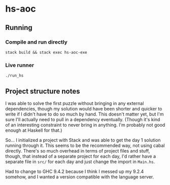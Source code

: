 # hs-aoc

## Running

### Compile and run directly

```
stack build && stack exec hs-aoc-exe
```

### Live runner

```
./run_hs
```

## Project structure notes

I was able to solve the first puzzle without bringing in any external
dependencies, though my solution would have been shorter and quicker to write if
I didn't have to do so much by hand. This doesn't matter yet, but I'm sure I'll
actually need to pull in a dependency eventually. (Though it's kind of an
interesting constraint to never bring in anything. I'm probably not good enough
at Haskell for that.)

So... I initialized a project with Stack and was able to get the day 1 solution
running through it. This seems to be the recommended way, not using cabal
directly. There's so much overhead in terms of project files and stuff, though,
that instead of a separate project for each day, I'd rather have a separate file
in `src/` for each day and just change the import in `Main.hs`.

Had to change to GHC 9.4.2 because I think I messed up my 9.2.4 somehow, and I
wanted a version compatible with the language server.
